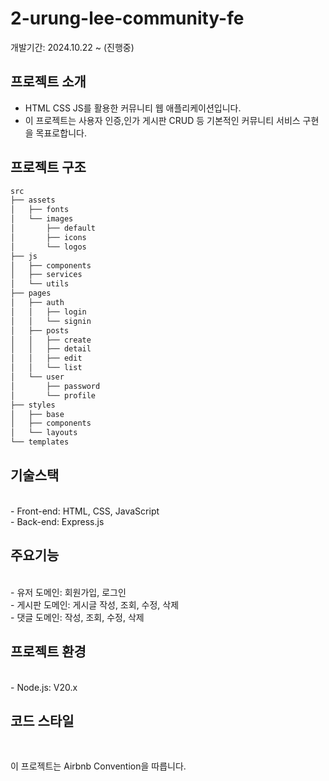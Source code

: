 # 2-urung-lee-community-fe
개발기간: 2024.10.22 ~ (진행중)
## 프로젝트 소개

- HTML CSS JS를 활용한 커뮤니티 웹 애플리케이션입니다.<br>
- 이 프로젝트는 사용자 인증,인가 게시판 CRUD 등 기본적인 커뮤니티 서비스 구현을 목표로합니다.<br>
## 프로젝트 구조
``` bash
src
├── assets
│   ├── fonts
│   └── images
│       ├── default
│       ├── icons 
│       └── logos
├── js
│   ├── components
│   ├── services
│   └── utils
├── pages
│   ├── auth
│   │   ├── login
│   │   └── signin
│   ├── posts
│   │   ├── create
│   │   ├── detail
│   │   ├── edit
│   │   └── list
│   └── user
│       ├── password
│       └── profile
├── styles
│   ├── base
│   ├── components
│   └── layouts
└── templates
```
## 기술스택
<br/>
- Front-end: HTML, CSS, JavaScript<br>
- Back-end: Express.js<br>

## 주요기능
<br/>
- 유저 도메인: 회원가입, 로그인<br>
- 게시판 도메인: 게시글 작성, 조회, 수정, 삭제<br>
- 댓글 도메인: 작성, 조회, 수정, 삭제<br>


## 프로젝트 환경
<br/>
- Node.js: V20.x<br>

## 코드 스타일
<br/>

이 프로젝트는 Airbnb Convention을 따릅니다.<br>
